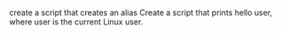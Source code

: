 create a script that creates an alias
Create a script that prints hello user, where user is the current Linux user.
